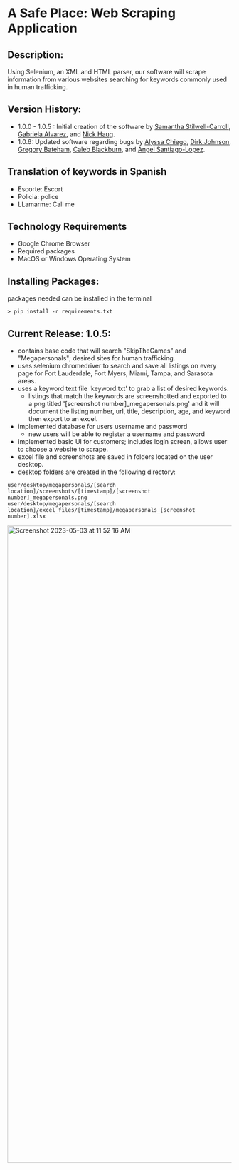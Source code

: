 # A Safe Place: Web Scraping Application
## Description:
Using Selenium, an XML and HTML parser, our software will scrape information from various websites searching for keywords commonly used in human trafficking. 

## Version History:
- 1.0.0 - 1.0.5 : Initial creation of the software by [Samantha Stilwell-Carroll](https://github.com/samicarroll), [Gabriela Alvarez](https://github.com/gabrielaAlv1), and [Nick Haug](https://github.com/codernick27).
- 1.0.6: Updated software regarding bugs by [Alyssa Chiego](https://github.com/AlyssaChiego), [Dirk Johnson](https://github.com/DirkJohnson4), [Gregory Bateham](https://github.com/gdxbs), [Caleb Blackburn](), and [Angel Santiago-Lopez]().

## Translation of keywords in Spanish 
- Escorte: Escort
- Policia: police 
- LLamarme: Call me

## Technology Requirements
- Google Chrome Browser
- Required packages 
- MacOS or Windows Operating System

## Installing Packages:
packages needed can be installed in the terminal
```
> pip install -r requirements.txt
```

## Current Release: 1.0.5:
- contains base code that will search "SkipTheGames" and "Megapersonals"; desired sites for human trafficking. 
- uses selenium chromedriver to search and save all listings on every page for Fort Lauderdale, Fort Myers, Miami, Tampa, and Sarasota areas.
- uses a keyword text file 'keyword.txt' to grab a list of desired keywords.
  - listings that match the keywords are screenshotted and exported to a png titled '[screenshot number]_megapersonals.png' and it will document the listing number, url, title, description, age, and keyword then export to an excel. 
- implemented database for users username and password
  - new users will be able to register a username and password
- implemented basic UI for customers; includes login screen, allows user to choose a website to scrape. 
- excel file and screenshots are saved in folders located on the user desktop.
- desktop folders are created in the following directory:
```
user/desktop/megapersonals/[search location]/screenshots/[timestamp]/[screenshot number]_megapersonals.png
user/desktop/megapersonals/[search location]/excel_files/[timestamp]/megapersonals_[screenshot number].xlsx
```
<img width="1428" alt="Screenshot 2023-05-03 at 11 52 16 AM" src="https://user-images.githubusercontent.com/62121500/235970210-e312ea58-e6be-4628-b062-5f120ca27d84.png">

